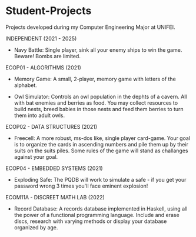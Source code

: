 # Student-Projects
Projects developed during my Computer Engineering Major at UNIFEI.

INDEPENDENT (2021 - 2025)

- Navy Battle: Single player, sink all your enemy ships to win the game. Beware! Bombs are limited.

ECOP01 - ALGORITHMS (2021)

- Memory Game: A small, 2-player, memory game with letters of the alphabet. 

- Owl Simulator: Controls an owl population in the dephts of a cavern. All with bat enemies and berries as food. 
You may collect resources to build nests, breed babies in those nests and feed them berries to turn them into adult owls.

ECOP02 - DATA STRUCTURES (2021)

- Freecell: A more robust, ms-dos like, single player card-game. Your goal is to organize the cards in ascending numbers and pile them up by their suits on the suits piles. Some rules of the game will stand as challanges against your goal.


ECOP04 - EMBEDDED SYSTEMS (2021)

- Exploding Safe: The PQDB will work to simulate a safe - if you get your password wrong 3 times you'll face eminent explosion! 

ECOM11A - DISCREET MATH LAB (2022)

- Record Database: A records database implemented in Haskell, using all the power of a functional programming language. Include and erase discs, research with varying methods or display your database organized by age.
